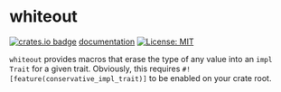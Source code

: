 # whiteout

[![crates.io badge](https://img.shields.io/crates/v/whiteout.svg)](https://crates.io/crates/whiteout) [documentation](https://docs.rs/whiteout/)  [![License: MIT](https://img.shields.io/badge/License-MIT-yellow.svg)](https://opensource.org/licenses/MIT) 

`whiteout` provides macros that erase the type of any value into an `impl Trait` for a given trait. Obviously, this requires `#![feature(conservative_impl_trait)]` to be enabled on your crate root.
